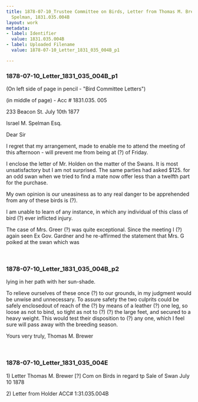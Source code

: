 ```yaml
---
title: 1878-07-10_Trustee Committee on Birds, Letter from Thomas M. Brewer to Israel
  Spelman, 1831.035.004B
layout: work
metadata:
- label: Identifier
  value: 1831.035.004B
- label: Uploaded Filename
  value: 1878-07-10_Letter_1831_035_004B_p1

---
```

<div class="pages">
<div id="page-1773676">
<h3><a name="page-1773676">1878-07-10_Letter_1831_035_004B_p1</a></h3>
<div class="page-content">
<p>(On left side of page in pencil - "Bird Committee Letters")</p>
<p>(in middle of page) - Acc # 1831.035.<span class='line-break'> </span>005</p>
<p>233 Beacon St. July 10th 1877</p>
<p>Israel M. Spelman Esq.</p>
<p>Dear Sir</p>
<p>I regret that my<span class='line-break'> </span>arrangement, made to enable me to attend<span class='line-break'> </span>the meeting of this afternoon - will prevent<span class='line-break'> </span>me from being at (?) of Friday.</p>
<p>I enclose the letter of Mr. Holden on the<span class='line-break'> </span>matter of the Swans. It is most unsatis<span class='line-break'></span>factory but I am not surprised. The<span class='line-break'> </span>same parties had asked $125. for an<span class='line-break'> </span>odd swan when we tried to find a mate<span class='line-break'> </span>now offer less than a twelfth part for<span class='line-break'> </span>the purchase.</p>
<p>My own opinion is our uneasiness as <span class='line-break'> </span>to any real danger to be apprehended<span class='line-break'> </span>from any of these birds is (?).</p>
<p>I am unable to learn of any instance,<span class='line-break'> </span>in which any individual of this class<span class='line-break'> </span>of bird (?) ever inflicted injury.</p>
<p>The case of Mrs. Greer (?) was quite<span class='line-break'> </span>exceptional. Since the meeting I (?)<span class='line-break'> </span>again seen Ex Gov. Gardner and he<span class='line-break'> </span>re-affirmed the statement that Mrs. G<span class='line-break'> </span>poiked at the swan which was</p>
</div>
</div>
<br />
<div id="page-1773677">
<h3><a name="page-1773677">1878-07-10_Letter_1831_035_004B_p2</a></h3>
<div class="page-content">
<p>lying in her path with her sun-shade.</p>
<p>To relieve ourselves of these once<span class='line-break'> </span>(?) to our grounds, in my judgment<span class='line-break'> </span>would be unwise and unnecessary. To<span class='line-break'> </span>assure safety the two culprits could<span class='line-break'> </span>be safely enclosedout of reach of the <span class='line-break'> </span>(?) by means of a leather (?)<span class='line-break'> </span>one leg, so loose as not to bind, so tight<span class='line-break'> </span>as not to (?) (?) the large feet, and<span class='line-break'> </span>secured to a heavy weight. This would<span class='line-break'> </span>test their disposition to (?) any<span class='line-break'> </span>one, which I feel sure will pass<span class='line-break'> </span>away with the breeding season.</p>
<p>Yours very truly,<span class='line-break'> </span>Thomas M. Brewer</p>
</div>
</div>
<br />
<div id="page-1773678">
<h3><a name="page-1773678">1878-07-10_Letter_1831_035_004E</a></h3>
<div class="page-content">
<p>1) Letter<span class='line-break'> </span>Thomas M. Brewer<span class='line-break'> </span>[?] Com on Birds<span class='line-break'> </span>in regard tp Sale of Swan <span class='line-break'> </span>July 10 1878</p>
<p>2) Letter from Holder<span class='line-break'> </span>ACC#<span class='line-break'> </span>1:31.035.004B</p>
</div>
</div>
<br />
</div>
